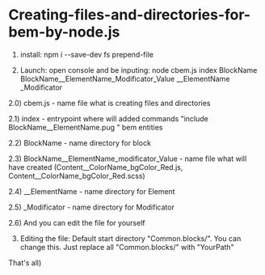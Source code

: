 # Creating-files-and-directories-for-bem-by-node.js

1) install: npm i --save-dev fs prepend-file

2) Launch: open console and be inputing: node cbem.js index BlockName BlockName__ElementName_Modificator_Value __ElementName _Modificator
  
2.0) cbem.js - name file what is creating files and directories

2.1) index - entrypoint where will added commands "include BlockName__ElementName.pug " bem entities 

2.2) BlockName - name directory for block

2.3) BlockName__ElementName_modificator_Value - name file what will have created (Content__ColorName_bgColor_Red.js, Content__ColorName_bgColor_Red.scss)

2.4) __ElementName - name directory for Element

2.5) _Modificator - name directory for Modificator

2.6) And you can edit the file for yourself

3) Editing the file: Default start directory "Common.blocks/". You can change this. Just replace all "Common.blocks/" with "YourPath"

That's all)
